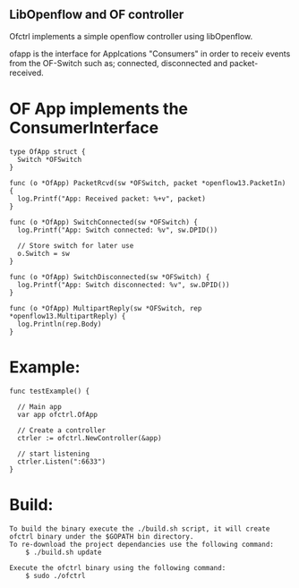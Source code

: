 ## LibOpenflow and OF controller

Ofctrl implements a simple openflow controller using libOpenflow.

ofapp is the interface for Applcations "Consumers" in order to receiv events from the OF-Switch such as; connected, disconnected and packet-received.

# OF App implements the ConsumerInterface

    type OfApp struct {
      Switch *OFSwitch
    }

    func (o *OfApp) PacketRcvd(sw *OFSwitch, packet *openflow13.PacketIn) {
      log.Printf("App: Received packet: %+v", packet)
    }

    func (o *OfApp) SwitchConnected(sw *OFSwitch) {
      log.Printf("App: Switch connected: %v", sw.DPID())

      // Store switch for later use
      o.Switch = sw
    }

    func (o *OfApp) SwitchDisconnected(sw *OFSwitch) {
      log.Printf("App: Switch disconnected: %v", sw.DPID())
    }

    func (o *OfApp) MultipartReply(sw *OFSwitch, rep *openflow13.MultipartReply) {
      log.Println(rep.Body)
    }

# Example:

    func testExample() {

      // Main app
      var app ofctrl.OfApp

      // Create a controller
      ctrler := ofctrl.NewController(&app)

      // start listening
      ctrler.Listen(":6633")
    }
# Build:

    To build the binary execute the ./build.sh script, it will create ofctrl binary under the $GOPATH bin directory.
    To re-download the project dependancies use the following command:
        $ ./build.sh update 

    Execute the ofctrl binary using the following command:
        $ sudo ./ofctrl

